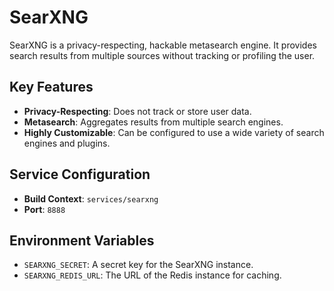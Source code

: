 # SearXNG

SearXNG is a privacy-respecting, hackable metasearch engine. It provides search results from multiple sources without tracking or profiling the user.

## Key Features

- **Privacy-Respecting**: Does not track or store user data.
- **Metasearch**: Aggregates results from multiple search engines.
- **Highly Customizable**: Can be configured to use a wide variety of search engines and plugins.

## Service Configuration

- **Build Context**: `services/searxng`
- **Port**: `8888`

## Environment Variables

- `SEARXNG_SECRET`: A secret key for the SearXNG instance.
- `SEARXNG_REDIS_URL`: The URL of the Redis instance for caching.
